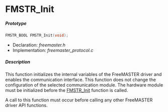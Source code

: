 # FMSTR_Init

##### Prototype

```c
FMSTR_BOOL FMSTR_Init(void);
```

- Declaration: *freemaster.h*
- Implementation: *freemaster_protocol.c*

##### Description

This function initializes the internal variables of the FreeMASTER driver and enables the communication interface. This function does not change the configuration of the selected communication module. The hardware module must be initialized before the [FMSTR_Init](fmstr-init) function is called.

A call to this function must occur before calling any other FreeMASTER driver API functions.
